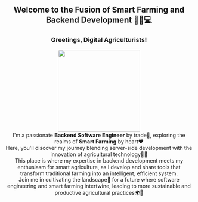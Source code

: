 

<h2 align="center">Welcome to the Fusion of Smart Farming and Backend Development 🌾🤖💻</h2>
<h3 align="center">Greetings, Digital Agriculturists!</h3>
<p align="center">
<kbd><a href="https://github.com/users/a113ssa/projects/3?pane=info"><img src="https://github.com/a113ssa/a113ssa/assets/95538451/1305a10d-551c-4608-9ebe-f5d0c9e1c591" height="220px"/></a></kbd><br>
I'm a passionate <b>Backend Software Engineer</b> by trade💼, exploring the realms of <b>Smart Farming</b> by heart❤️<br>
Here, you'll discover my journey blending server-side development with the innovation of agricultural technology🚜🌱<br>
This place is where my expertise in backend development meets my enthusiasm for smart agriculture, as I develop and share tools that transform traditional farming into an intelligent, efficient system.<br>
Join me in cultivating the landscape🌾 for a future where software engineering and smart farming intertwine, leading to more sustainable and productive agricultural practices🌍🍃</p>
<br>
